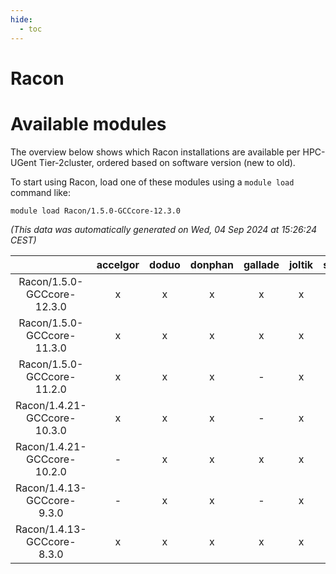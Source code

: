 ```yaml
---
hide:
  - toc
---
```


Racon
=====

# Available modules


The overview below shows which Racon installations are available per HPC-UGent Tier-2cluster, ordered based on software version (new to old).

To start using Racon, load one of these modules using a `module load` command like:

```shell
module load Racon/1.5.0-GCCcore-12.3.0
```

*(This data was automatically generated on Wed, 04 Sep 2024 at 15:26:24 CEST)*  

| |accelgor|doduo|donphan|gallade|joltik|shinx|skitty|
| :---: | :---: | :---: | :---: | :---: | :---: | :---: | :---: |
|Racon/1.5.0-GCCcore-12.3.0|x|x|x|x|x|x|x|
|Racon/1.5.0-GCCcore-11.3.0|x|x|x|x|x|-|x|
|Racon/1.5.0-GCCcore-11.2.0|x|x|x|-|x|-|x|
|Racon/1.4.21-GCCcore-10.3.0|x|x|x|-|x|-|x|
|Racon/1.4.21-GCCcore-10.2.0|-|x|x|x|x|-|x|
|Racon/1.4.13-GCCcore-9.3.0|-|x|x|-|x|-|x|
|Racon/1.4.13-GCCcore-8.3.0|x|x|x|x|x|-|x|
